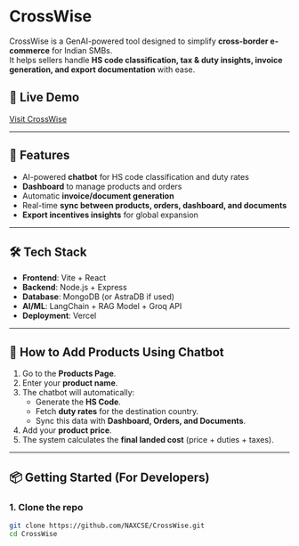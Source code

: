 # CrossWise  

CrossWise is a GenAI-powered tool designed to simplify **cross-border e-commerce** for Indian SMBs.  
It helps sellers handle **HS code classification, tax & duty insights, invoice generation, and export documentation** with ease.  

## 🚀 Live Demo  
[Visit CrossWise](https://cross-wise-one.vercel.app/)  

---

## 📌 Features  
- AI-powered **chatbot** for HS code classification and duty rates  
- **Dashboard** to manage products and orders  
- Automatic **invoice/document generation**  
- Real-time **sync between products, orders, dashboard, and documents**  
- **Export incentives insights** for global expansion  

---

## 🛠️ Tech Stack  
- **Frontend**: Vite + React  
- **Backend**: Node.js + Express  
- **Database**: MongoDB (or AstraDB if used)  
- **AI/ML**: LangChain + RAG Model + Groq API  
- **Deployment**: Vercel  

---

## 📖 How to Add Products Using Chatbot  
1. Go to the **Products Page**.  
2. Enter your **product name**.  
3. The chatbot will automatically:  
   - Generate the **HS Code**.  
   - Fetch **duty rates** for the destination country.  
   - Sync this data with **Dashboard, Orders, and Documents**.  
4. Add your **product price**.  
5. The system calculates the **final landed cost** (price + duties + taxes).  

---

## 📦 Getting Started (For Developers)  

### 1. Clone the repo  
```bash
git clone https://github.com/NAXCSE/CrossWise.git
cd CrossWise
